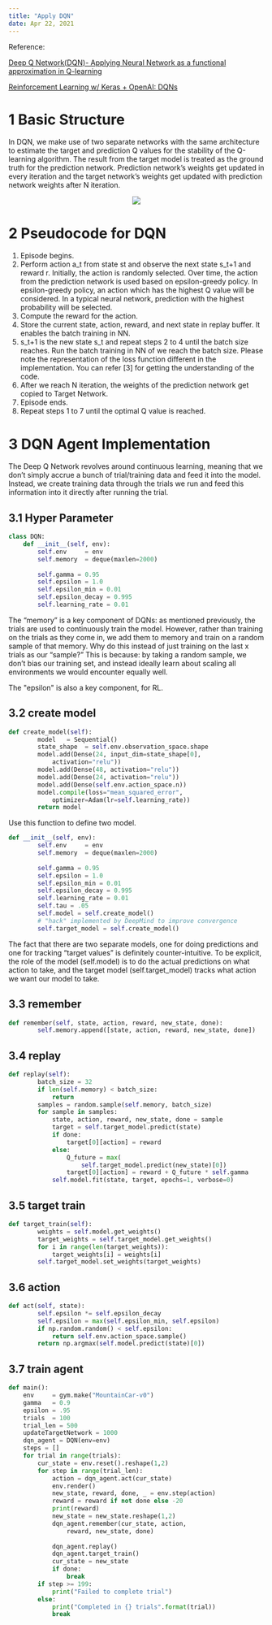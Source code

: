 ```yaml
---
title: "Apply DQN"
date: Apr 22, 2021
---
```

Reference: 

[Deep Q Network(DQN)- Applying Neural Network as a functional approximation in Q-learning](https://medium.com/intro-to-artificial-intelligence/deep-q-network-dqn-applying-neural-network-as-a-functional-approximation-in-q-learning-6ffe3b0a9062)

[Reinforcement Learning w/ Keras + OpenAI: DQNs](https://towardsdatascience.com/reinforcement-learning-w-keras-openai-dqns-1eed3a5338c)

# 1 Basic Structure

In DQN, we make use of two separate networks with the same architecture to estimate the target and prediction Q values for the stability of the Q-learning algorithm. The result from the target model is treated as the ground truth for the prediction network. Prediction network’s weights get updated in every iteration and the target network’s weights get updated with prediction network weights after N iteration.

<center>
<img src="../imgs/dqn.png">
</center>

# 2 Pseudocode for DQN

1. Episode begins.
2. Perform action a_t from state st and observe the next state s_t+1 and reward r. Initially, the action is randomly selected. Over time, the action from the prediction network is used based on epsilon-greedy policy. In epsilon-greedy policy, an action which has the highest Q value will be considered. In a typical neural network, prediction with the highest probability will be selected.
3. Compute the reward for the action.
4. Store the current state, action, reward, and next state in replay buffer. It enables the batch training in NN.
5. s_t+1 is the new state s_t and repeat steps 2 to 4 until the batch size reaches.
Run the batch training in NN of we reach the batch size. Please note the representation of the loss function different in the implementation. You can refer [3] for getting the understanding of the code.
6. After we reach N iteration, the weights of the prediction network get copied to Target Network.
7. Episode ends.
8. Repeat steps 1 to 7 until the optimal Q value is reached.

# 3 DQN Agent Implementation
The Deep Q Network revolves around continuous learning, meaning that we don’t simply accrue a bunch of trial/training data and feed it into the model. Instead, we create training data through the trials we run and feed this information into it directly after running the trial.

## 3.1 Hyper Parameter

```python
class DQN:
    def __init__(self, env):
        self.env     = env
        self.memory  = deque(maxlen=2000)
        
        self.gamma = 0.95
        self.epsilon = 1.0
        self.epsilon_min = 0.01
        self.epsilon_decay = 0.995
        self.learning_rate = 0.01
```

The “memory” is a key component of DQNs: as mentioned previously, the trials are used to continuously train the model. However, rather than training on the trials as they come in, we add them to memory and train on a random sample of that memory. Why do this instead of just training on the last x trials as our “sample?”
This is because: by taking a random sample, we don’t bias our training set, and instead ideally learn about scaling all environments we would encounter equally well.

The "epsilon" is also a key component, for RL.

## 3.2 create model
```python
def create_model(self):
        model   = Sequential()
        state_shape  = self.env.observation_space.shape
        model.add(Dense(24, input_dim=state_shape[0], 
            activation="relu"))
        model.add(Dense(48, activation="relu"))
        model.add(Dense(24, activation="relu"))
        model.add(Dense(self.env.action_space.n))
        model.compile(loss="mean_squared_error",
            optimizer=Adam(lr=self.learning_rate))
        return model
```

Use this function to define two model.

```python
def __init__(self, env):
        self.env     = env
        self.memory  = deque(maxlen=2000)
        
        self.gamma = 0.95
        self.epsilon = 1.0
        self.epsilon_min = 0.01
        self.epsilon_decay = 0.995
        self.learning_rate = 0.01
        self.tau = .05
        self.model = self.create_model()
        # "hack" implemented by DeepMind to improve convergence
        self.target_model = self.create_model()
```

The fact that there are two separate models, one for doing predictions and one for tracking “target values” is definitely counter-intuitive. To be explicit, the role of the model (self.model) is to do the actual predictions on what action to take, and the target model (self.target_model) tracks what action we want our model to take.

## 3.3 remember
```python
def remember(self, state, action, reward, new_state, done):
        self.memory.append([state, action, reward, new_state, done])
```

## 3.4 replay
```python
def replay(self):
        batch_size = 32
        if len(self.memory) < batch_size: 
            return
        samples = random.sample(self.memory, batch_size)
        for sample in samples:
            state, action, reward, new_state, done = sample
            target = self.target_model.predict(state)
            if done:
                target[0][action] = reward
            else:
                Q_future = max(
                    self.target_model.predict(new_state)[0])
                target[0][action] = reward + Q_future * self.gamma
            self.model.fit(state, target, epochs=1, verbose=0)
```

## 3.5 target train
```python
def target_train(self):
        weights = self.model.get_weights()
        target_weights = self.target_model.get_weights()
        for i in range(len(target_weights)):
            target_weights[i] = weights[i]
        self.target_model.set_weights(target_weights)
```

## 3.6 action
```python
def act(self, state):
        self.epsilon *= self.epsilon_decay
        self.epsilon = max(self.epsilon_min, self.epsilon)
        if np.random.random() < self.epsilon:
            return self.env.action_space.sample()
        return np.argmax(self.model.predict(state)[0])
```

## 3.7 train agent
```python
def main():
    env     = gym.make("MountainCar-v0")
    gamma   = 0.9
    epsilon = .95
    trials  = 100
    trial_len = 500
    updateTargetNetwork = 1000
    dqn_agent = DQN(env=env)
    steps = []
    for trial in range(trials):
        cur_state = env.reset().reshape(1,2)
        for step in range(trial_len):
            action = dqn_agent.act(cur_state)
            env.render()
            new_state, reward, done, _ = env.step(action)
            reward = reward if not done else -20
            print(reward)
            new_state = new_state.reshape(1,2)
            dqn_agent.remember(cur_state, action, 
                reward, new_state, done)
            
            dqn_agent.replay()
            dqn_agent.target_train()
            cur_state = new_state
            if done:
                break
        if step >= 199:
            print("Failed to complete trial")
        else:
            print("Completed in {} trials".format(trial))
            break
```